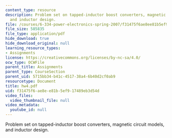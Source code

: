 ```yaml
---
content_type: resource
description: Problem set on tapped-inductor boost converters, magnetic circuit models,
  and inductor design.
file: /courses/6-334-power-electronics-spring-2007/f31475f6ae8ee81b5ef917489eb3d54d_hw4.pdf
file_size: 585835
file_type: application/pdf
hide_download: true
hide_download_original: null
learning_resource_types:
- Assignments
license: https://creativecommons.org/licenses/by-nc-sa/4.0/
ocw_type: OCWFile
parent_title: Assignments
parent_type: CourseSection
parent_uid: 5715bb34-b41c-4517-38a4-6b40d2cf0ab9
resourcetype: Document
title: hw4.pdf
uid: f31475f6-ae8e-e81b-5ef9-17489eb3d54d
video_files:
  video_thumbnail_file: null
video_metadata:
  youtube_id: null
---
```

Problem set on tapped-inductor boost converters, magnetic circuit models, and inductor design.